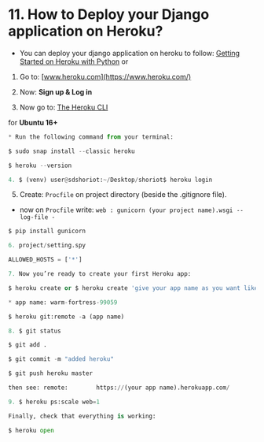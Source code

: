 # 11. How to Deploy your Django application on Heroku?

* You can deploy your django application on heroku to follow: [Getting Started on Heroku with Python](https://devcenter.heroku.com/articles/getting-started-with-python) or 

1. Go to: [www.heroku.com](https://www.heroku.com/)

2. Now: **Sign up & Log in** 

3. Now go to: [The Heroku CLI](https://devcenter.heroku.com/articles/heroku-cli) 

for **Ubuntu 16+**
```python
* Run the following command from your terminal:

$ sudo snap install --classic heroku

$ heroku --version 
```
```python
4. $ (venv) user@sdshoriot:~/Desktop/shoriot$ heroku login
```

5. Create: ```Procfile``` on project directory (beside the .gitignore file).

* now on ```Procfile``` write: ```web : gunicorn (your project name).wsgi --log-file -```
```python
$ pip install gunicorn
```
```python
6. project/setting.spy

ALLOWED_HOSTS = ['*']
```
```python
7. Now you’re ready to create your first Heroku app:

$ heroku create or $ heroku create 'give your app name as you want like shoriot'

* app name: warm-fortress-99059

$ heroku git:remote -a (app name)
```
```python
8. $ git status

$ git add .

$ git commit -m "added heroku"

$ git push heroku master

then see: remote:        https://(your app name).herokuapp.com/
```

```python
9. $ heroku ps:scale web=1

Finally, check that everything is working:

$ heroku open
```



